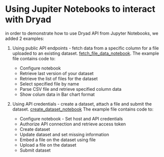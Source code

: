 Using Jupiter Notebooks to interact with Dryad
========================

in order to demonstrate how to use Dryad API from Jupyter Notebooks, we added 2 examples:
1. Using public API endpoints - fetch data from a specific column for a file uploaded to an existing dataset. [fetch_file_data_notebook](./Jupyter-Notebooks/fetch_file_data_notebook.ipynb).
The example file contains code to:
    * Configure notebook
    * Retrieve last version of your dataset
    * Retrieve the list of files for the dataset
    * Select specified file by name
    * Parse CSV file and retrieve specified column data
    * Show colum data in Bar chart format


2. Using API credentials - create a dataset, attach a file and submit the dataset. [create_dataset_notebook](./Jupyter-Notebooks/create_dataset_notebook.ipynb)
The example file contains code to:
    * Configure notebook - Set host and API credentials
    * Authorize API connection and retrieve access token
    * Create dataset
    * Update dataset and set missing information
    * Embed a file on the dataset using file
    * Upload a file on the dataset
    * Submit dataset

